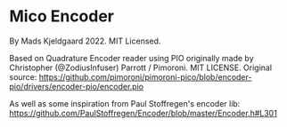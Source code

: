# Mico Encoder
By Mads Kjeldgaard 2022. MIT Licensed.

Based on Quadrature Encoder reader using PIO originally made by Christopher (@ZodiusInfuser) Parrott / Pimoroni. MIT LICENSE. Original source: https://github.com/pimoroni/pimoroni-pico/blob/encoder-pio/drivers/encoder-pio/encoder.pio

As well as some inspiration from Paul Stoffregen's encoder lib: https://github.com/PaulStoffregen/Encoder/blob/master/Encoder.h#L301
